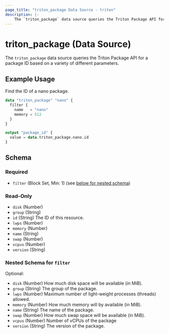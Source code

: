```yaml
---
page_title: "triton_package Data Source - triton"
description: |-
    The `triton_package` data source queries the Triton Package API for package IDs.
---
```


# triton_package (Data Source)

The `triton_package` data source queries the Triton Package API for a package ID based on a variety of different parameters.

## Example Usage

Find the ID of a nano package.

```terraform
data "triton_package" "nano" {
  filter {
    name   = "nano"
    memory = 512
  }
}

output "package_id" {
  value = data.triton_package.nano.id
}
```

<!-- schema generated by tfplugindocs -->
## Schema

### Required

- `filter` (Block Set, Min: 1) (see [below for nested schema](#nestedblock--filter))

### Read-Only

- `disk` (Number)
- `group` (String)
- `id` (String) The ID of this resource.
- `lwps` (Number)
- `memory` (Number)
- `name` (String)
- `swap` (Number)
- `vcpus` (Number)
- `version` (String)

<a id="nestedblock--filter"></a>
### Nested Schema for `filter`

Optional:

- `disk` (Number) How much disk space will be available (in MiB).
- `group` (String) The group of the package.
- `lwps` (Number) Maximum number of light-weight processes (threads) allowed.
- `memory` (Number) How much memory will by available (in MiB).
- `name` (String) The name of the package.
- `swap` (Number) How much swap space will be available (in MiB).
- `vcpus` (Number) Number of vCPUs of the package
- `version` (String) The version of the package.



